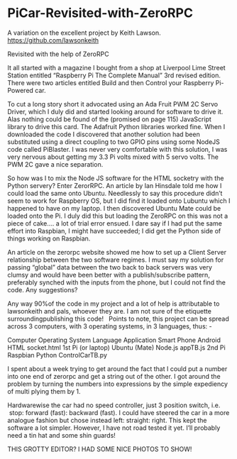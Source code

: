 # PiCar-Revisited-with-ZeroRPC
A variation on the excellent project by Keith Lawson.  https://github.com/lawsonkeith

Revisited with the help of ZeroRPC

It all started with a magazine I bought from a shop at Liverpool Lime Street Station
entitled “Raspberry Pi The Complete Manual” 3rd revised edition.
There were two articles entitled Build and then Control your Raspberry Pi-Powered
car.

To cut a long story short it advocated using an Ada Fruit PWM 2C Servo Driver, which I
duly did and started looking around for software to drive it. Alas nothing
could be found of the (promised on page 115)
JavaScript library to drive this card. The Adafruit Python libraries worked
fine. When I downloaded the code I discovered that another solution had been
substituted using a direct coupling to two GPIO pins using some NodeJS code
called PiBlaster. I was never very comfortable with this solution, I was very
nervous about getting my 3.3 Pi volts mixed with 5 servo volts. The PWM 2C gave
a nice separation.

So how was I to mix the Node JS software for the HTML socketry with the Python servery?
Enter ZerorRPC. An article by Ian Hinsdale told me how I could load the same
onto Ubuntu. Needlessly to say this procedure didn’t seem to work for Raspberry
OS, but I did find it loaded onto Lubuntu which I happened to have on my
laptop. I then discovered Ubuntu Mate could be loaded onto the Pi. I duly did
this but loading the ZeroRPC on this was not a piece of cake…. a lot of trial
error ensued. I dare say if I had put the same effort into Raspbian, I might have
succeeded; I did get the Python side of things working on Raspbian.

An article on the zerorpc website showed me how to set up a Client Server relationship
between the two software regimes. I must say my solution for passing “global” data
between the two back to back servers was very clumsy and would have been better
with a publish/subscribe pattern, preferably synched with the inputs from the
phone, but I could not find the code. Any suggestions?

Any way 90%of the code in my project and a lot of help is attributable to lawsonkeith and pals, 
whoever they are. I am not sure of the etiquette surroundingpublishing this code!
  
Points to note, this project can be spread across 3 computers, with 3 operating systems,
in 3 languages, thus: -

 
   Computer            Operating System          Language     Application
  Smart Phone          Android                   HTML         socket.html
  1st Pi (or laptop)   Ubuntu (Mate)             Node.js      appTB.js
  2nd Pi               Raspbian                   Python       ControlCarTB.py
   
 I spent about a week trying to get around the fact that I could put a number into one
end of zerorpc and get a string out of the other. I got around the problem by
turning the numbers into expressions by the simple expediency of multi plying
them by 1. 

Hardwarewise the car had no speed controller, just 3 position switch, i.e.  stop: forward (fast): 
backward (fast). I could
have steered the car in a more analogue fashion but chose instead left:
straight: right. This kept the software a lot simpler. However, I have not road
tested it yet. I’ll probably need a tin hat and some shin guards!

THIS GROTTY EDITOR? I HAD SOME NICE PHOTOS TO SHOW!
